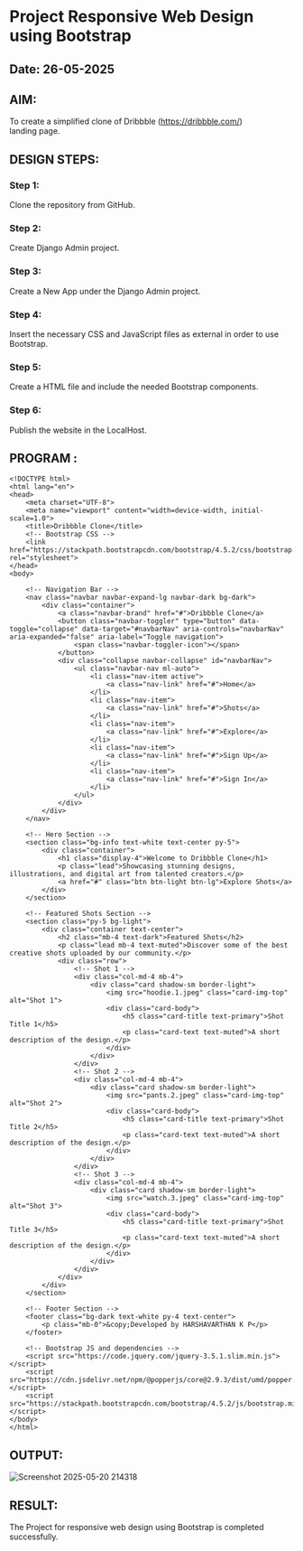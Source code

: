 # Project Responsive Web Design using Bootstrap
## Date: 26-05-2025

## AIM:
To create a simplified clone of Dribbble (https://dribbble.com/) landing page.


## DESIGN STEPS:

### Step 1:
Clone the repository from GitHub.

### Step 2:
Create Django Admin project.

### Step 3:
Create a New App under the Django Admin project.

### Step 4:
Insert the necessary CSS and JavaScript files as external in order to use Bootstrap.

### Step 5:
Create a HTML file and include the needed Bootstrap components.

### Step 6:
Publish the website in the LocalHost.

## PROGRAM :
```
<!DOCTYPE html>
<html lang="en">
<head>
    <meta charset="UTF-8">
    <meta name="viewport" content="width=device-width, initial-scale=1.0">
    <title>Dribbble Clone</title>
    <!-- Bootstrap CSS -->
    <link href="https://stackpath.bootstrapcdn.com/bootstrap/4.5.2/css/bootstrap.min.css" rel="stylesheet">
</head>
<body>

    <!-- Navigation Bar -->
    <nav class="navbar navbar-expand-lg navbar-dark bg-dark">
        <div class="container">
            <a class="navbar-brand" href="#">Dribbble Clone</a>
            <button class="navbar-toggler" type="button" data-toggle="collapse" data-target="#navbarNav" aria-controls="navbarNav" aria-expanded="false" aria-label="Toggle navigation">
                <span class="navbar-toggler-icon"></span>
            </button>
            <div class="collapse navbar-collapse" id="navbarNav">
                <ul class="navbar-nav ml-auto">
                    <li class="nav-item active">
                        <a class="nav-link" href="#">Home</a>
                    </li>
                    <li class="nav-item">
                        <a class="nav-link" href="#">Shots</a>
                    </li>
                    <li class="nav-item">
                        <a class="nav-link" href="#">Explore</a>
                    </li>
                    <li class="nav-item">
                        <a class="nav-link" href="#">Sign Up</a>
                    </li>
                    <li class="nav-item">
                        <a class="nav-link" href="#">Sign In</a>
                    </li>
                </ul>
            </div>
        </div>
    </nav>

    <!-- Hero Section -->
    <section class="bg-info text-white text-center py-5">
        <div class="container">
            <h1 class="display-4">Welcome to Dribbble Clone</h1>
            <p class="lead">Showcasing stunning designs, illustrations, and digital art from talented creators.</p>
            <a href="#" class="btn btn-light btn-lg">Explore Shots</a>
        </div>
    </section>

    <!-- Featured Shots Section -->
    <section class="py-5 bg-light">
        <div class="container text-center">
            <h2 class="mb-4 text-dark">Featured Shots</h2>
            <p class="lead mb-4 text-muted">Discover some of the best creative shots uploaded by our community.</p>
            <div class="row">
                <!-- Shot 1 -->
                <div class="col-md-4 mb-4">
                    <div class="card shadow-sm border-light">
                        <img src="hoodie.1.jpeg" class="card-img-top" alt="Shot 1">
                        <div class="card-body">
                            <h5 class="card-title text-primary">Shot Title 1</h5>
                            <p class="card-text text-muted">A short description of the design.</p>
                        </div>
                    </div>
                </div>
                <!-- Shot 2 -->
                <div class="col-md-4 mb-4">
                    <div class="card shadow-sm border-light">
                        <img src="pants.2.jpeg" class="card-img-top" alt="Shot 2">
                        <div class="card-body">
                            <h5 class="card-title text-primary">Shot Title 2</h5>
                            <p class="card-text text-muted">A short description of the design.</p>
                        </div>
                    </div>
                </div>
                <!-- Shot 3 -->
                <div class="col-md-4 mb-4">
                    <div class="card shadow-sm border-light">
                        <img src="watch.3.jpeg" class="card-img-top" alt="Shot 3">
                        <div class="card-body">
                            <h5 class="card-title text-primary">Shot Title 3</h5>
                            <p class="card-text text-muted">A short description of the design.</p>
                        </div>
                    </div>
                </div>
            </div>
        </div>
    </section>

    <!-- Footer Section -->
    <footer class="bg-dark text-white py-4 text-center">
        <p class="mb-0">&copy;Developed by HARSHAVARTHAN K P</p>
    </footer>

    <!-- Bootstrap JS and dependencies -->
    <script src="https://code.jquery.com/jquery-3.5.1.slim.min.js"></script>
    <script src="https://cdn.jsdelivr.net/npm/@popperjs/core@2.9.3/dist/umd/popper.min.js"></script>
    <script src="https://stackpath.bootstrapcdn.com/bootstrap/4.5.2/js/bootstrap.min.js"></script>
</body>
</html>

```

## OUTPUT:

![Screenshot 2025-05-20 214318](https://github.com/user-attachments/assets/f452a646-e232-49d7-8104-062c263d0344)


## RESULT:
The Project for responsive web design using Bootstrap is completed successfully.
